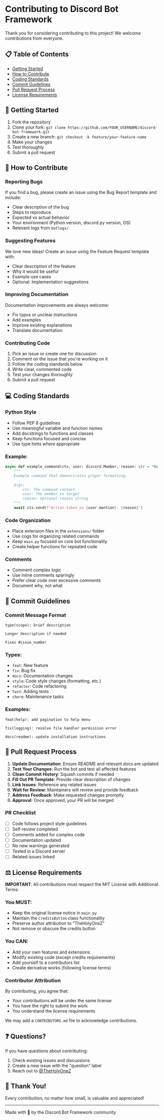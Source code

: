 # Contributing to Discord Bot Framework

Thank you for considering contributing to this project! We welcome contributions from everyone.

## 📋 Table of Contents

- [Getting Started](#getting-started)
- [How to Contribute](#how-to-contribute)
- [Coding Standards](#coding-standards)
- [Commit Guidelines](#commit-guidelines)
- [Pull Request Process](#pull-request-process)
- [License Requirements](#license-requirements)

## 🚀 Getting Started

1. Fork the repository
2. Clone your fork: `git clone https://github.com/YOUR_USERNAME/discord-bot-framework.git`
3. Create a new branch: `git checkout -b feature/your-feature-name`
4. Make your changes
5. Test thoroughly
6. Submit a pull request

## 🤝 How to Contribute

### Reporting Bugs

If you find a bug, please create an issue using the Bug Report template and include:

- Clear description of the bug
- Steps to reproduce
- Expected vs actual behavior
- Your environment (Python version, discord.py version, OS)
- Relevant logs from `botlogs/`

### Suggesting Features

We love new ideas! Create an issue using the Feature Request template with:

- Clear description of the feature
- Why it would be useful
- Example use cases
- Optional: Implementation suggestions

### Improving Documentation

Documentation improvements are always welcome:

- Fix typos or unclear instructions
- Add examples
- Improve existing explanations
- Translate documentation

### Contributing Code

1. Pick an issue or create one for discussion
2. Comment on the issue that you're working on it
3. Follow the coding standards below
4. Write clear, commented code
5. Test your changes thoroughly
6. Submit a pull request

## 💻 Coding Standards

### Python Style

- Follow PEP 8 guidelines
- Use meaningful variable and function names
- Add docstrings to functions and classes
- Keep functions focused and concise
- Use type hints where appropriate

### Example:

```python
async def example_command(ctx, user: discord.Member, reason: str = "No reason provided"):
    """
    Example command that demonstrates proper formatting.
    
    Args:
        ctx: The command context
        user: The member to target
        reason: Optional reason string
    """
    await ctx.send(f"Action taken on {user.mention}: {reason}")
```

### Code Organization

- Place extension files in the `extensions/` folder
- Use cogs for organizing related commands
- Keep `main.py` focused on core bot functionality
- Create helper functions for repeated code

### Comments

- Comment complex logic
- Use inline comments sparingly
- Prefer clear code over excessive comments
- Document why, not what

## 📝 Commit Guidelines

### Commit Message Format

```
type(scope): brief description

Longer description if needed

Fixes #issue_number
```

### Types:

- `feat`: New feature
- `fix`: Bug fix
- `docs`: Documentation changes
- `style`: Code style changes (formatting, etc.)
- `refactor`: Code refactoring
- `test`: Adding tests
- `chore`: Maintenance tasks

### Examples:

```
feat(help): add pagination to help menu

fix(logging): resolve file handler permission error

docs(readme): update installation instructions
```

## 🔄 Pull Request Process

1. **Update Documentation**: Ensure README and relevant docs are updated
2. **Test Your Changes**: Run the bot and test all affected features
3. **Clean Commit History**: Squash commits if needed
4. **Fill Out PR Template**: Provide clear description of changes
5. **Link Issues**: Reference any related issues
6. **Wait for Review**: Maintainers will review and provide feedback
7. **Address Feedback**: Make requested changes promptly
8. **Approval**: Once approved, your PR will be merged

### PR Checklist

- [ ] Code follows project style guidelines
- [ ] Self-review completed
- [ ] Comments added for complex code
- [ ] Documentation updated
- [ ] No new warnings generated
- [ ] Tested in a Discord server
- [ ] Related issues linked

## ⚖️ License Requirements

**IMPORTANT**: All contributions must respect the MIT License with Additional Terms:

### You MUST:

- Keep the original license notice in `main.py`
- Maintain the `CreditsButton` class functionality
- Preserve author attribution to "TheHolyOneZ"
- Not remove or obscure the credits button

### You CAN:

- Add your own features and extensions
- Modify existing code (except credits requirements)
- Add yourself to a contributors list
- Create derivative works (following license terms)

### Contributor Attribution

By contributing, you agree that:

- Your contributions will be under the same license
- You have the right to submit the work
- You understand the license requirements

We may add a `CONTRIBUTORS.md` file to acknowledge contributions.

## ❓ Questions?

If you have questions about contributing:

1. Check existing issues and discussions
2. Create a new issue with the "question" label
3. Reach out to [@TheHolyOneZ](https://github.com/TheHolyOneZ)

## 🙏 Thank You!

Every contribution, no matter how small, is valuable and appreciated!

---

Made with 💜 by the Discord Bot Framework community